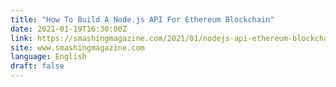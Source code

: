 ```yaml
---
title: "How To Build A Node.js API For Ethereum Blockchain"
date: 2021-01-19T16:30:00Z
link: https://smashingmagazine.com/2021/01/nodejs-api-ethereum-blockchain/?utm_medium=RSS&utm_source=news.12bit.vn
site: www.smashingmagazine.com
language: English
draft: false
---
```

